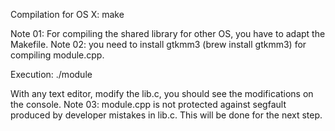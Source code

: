Compilation for OS X:
make

Note 01: For compiling the shared library for other OS, you have to adapt the Makefile.
Note 02: you need to install gtkmm3 (brew install gtkmm3) for compiling module.cpp.

Execution:
./module

With any text editor, modify the lib.c, you should see the modifications on the console.
Note 03: module.cpp is not protected against segfault produced by developer mistakes in lib.c. This will be done for the next step.
